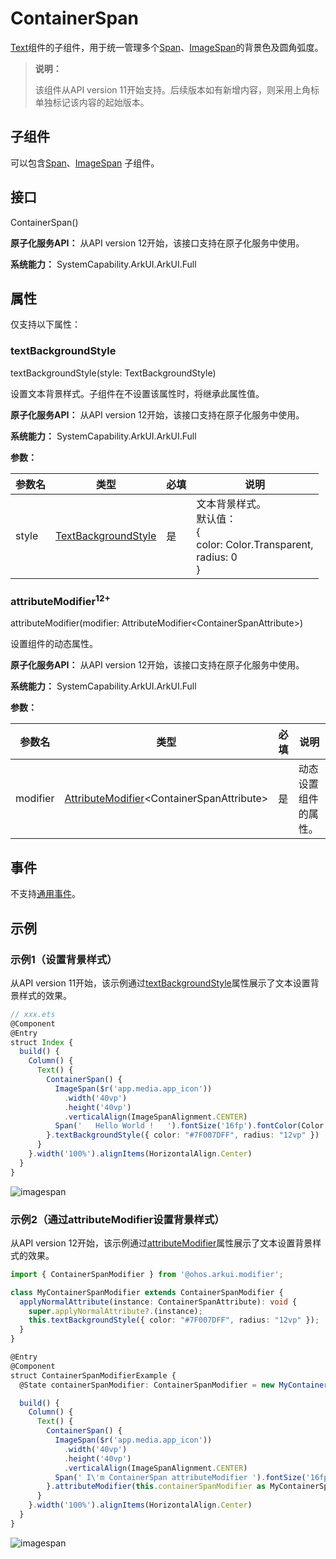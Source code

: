 # ContainerSpan
<!--Kit: ArkUI-->
<!--Subsystem: ArkUI-->
<!--Owner: @xiangyuan6-->
<!--Designer: @pssea-->
<!--Tester: @jiaoaozihao-->
<!--Adviser: @HelloCrease-->

[Text](ts-basic-components-text.md)组件的子组件，用于统一管理多个[Span](ts-basic-components-span.md)、[ImageSpan](ts-basic-components-imagespan.md)的背景色及圆角弧度。

> **说明：**
>
> 该组件从API version 11开始支持。后续版本如有新增内容，则采用上角标单独标记该内容的起始版本。

## 子组件

可以包含[Span](ts-basic-components-span.md)、[ImageSpan](ts-basic-components-imagespan.md) 子组件。

## 接口

ContainerSpan()

**原子化服务API：** 从API version 12开始，该接口支持在原子化服务中使用。

**系统能力：** SystemCapability.ArkUI.ArkUI.Full

## 属性

仅支持以下属性：

### textBackgroundStyle

textBackgroundStyle(style: TextBackgroundStyle)

设置文本背景样式。子组件在不设置该属性时，将继承此属性值。

**原子化服务API：** 从API version 12开始，该接口支持在原子化服务中使用。

**系统能力：** SystemCapability.ArkUI.ArkUI.Full

**参数：** 

| 参数名 | 类型                                                | 必填 | 说明                                                         |
| ------ | --------------------------------------------------- | ---- | ------------------------------------------------------------ |
| style  | [TextBackgroundStyle](ts-basic-components-span.md#textbackgroundstyle11对象说明) | 是   | 文本背景样式。<br />默认值：<br />{<br />  color: Color.Transparent,<br />  radius: 0<br />} |

### attributeModifier<sup>12+</sup>

attributeModifier(modifier: AttributeModifier\<ContainerSpanAttribute>)

设置组件的动态属性。

**原子化服务API：** 从API version 12开始，该接口支持在原子化服务中使用。

**系统能力：** SystemCapability.ArkUI.ArkUI.Full

**参数：** 

| 参数名 | 类型                                                | 必填 | 说明                                                         |
| ------ | --------------------------------------------------- | ---- | ------------------------------------------------------------ |
| modifier  | [AttributeModifier](ts-universal-attributes-attribute-modifier.md#attributemodifiert)\<ContainerSpanAttribute> | 是   | 动态设置组件的属性。 |

## 事件

不支持[通用事件](ts-component-general-events.md)。

## 示例
### 示例1（设置背景样式）

从API version 11开始，该示例通过[textBackgroundStyle](#textbackgroundstyle)属性展示了文本设置背景样式的效果。

```ts
// xxx.ets
@Component
@Entry
struct Index {
  build() {
    Column() {
      Text() {
        ContainerSpan() {
          ImageSpan($r('app.media.app_icon'))
            .width('40vp')
            .height('40vp')
            .verticalAlign(ImageSpanAlignment.CENTER)
          Span('   Hello World !   ').fontSize('16fp').fontColor(Color.White)
        }.textBackgroundStyle({ color: "#7F007DFF", radius: "12vp" })
      }
    }.width('100%').alignItems(HorizontalAlign.Center)
  }
}
```

![imagespan](figures/container_span.png)

### 示例2（通过attributeModifier设置背景样式）

从API version 12开始，该示例通过[attributeModifier](#attributemodifier12)属性展示了文本设置背景样式的效果。

```ts
import { ContainerSpanModifier } from '@ohos.arkui.modifier';

class MyContainerSpanModifier extends ContainerSpanModifier {
  applyNormalAttribute(instance: ContainerSpanAttribute): void {
    super.applyNormalAttribute?.(instance);
    this.textBackgroundStyle({ color: "#7F007DFF", radius: "12vp" });
  }
}

@Entry
@Component
struct ContainerSpanModifierExample {
  @State containerSpanModifier: ContainerSpanModifier = new MyContainerSpanModifier();

  build() {
    Column() {
      Text() {
        ContainerSpan() {
          ImageSpan($r('app.media.app_icon'))
            .width('40vp')
            .height('40vp')
            .verticalAlign(ImageSpanAlignment.CENTER)
          Span(' I\'m ContainerSpan attributeModifier ').fontSize('16fp').fontColor(Color.White)
        }.attributeModifier(this.containerSpanModifier as MyContainerSpanModifier)
      }
    }.width('100%').alignItems(HorizontalAlign.Center)
  }
}
```

![imagespan](figures/container_attributeModifier.png)